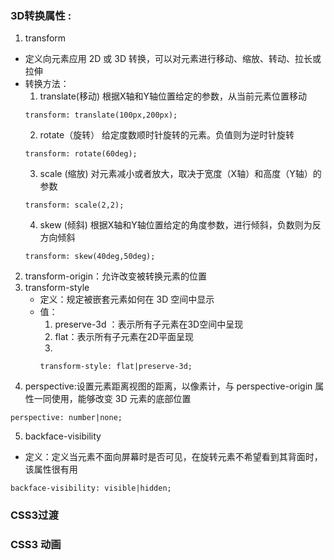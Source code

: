 ### 3D转换属性 :
1. transform
  - 定义向元素应用 2D 或 3D 转换，可以对元素进行移动、缩放、转动、拉长或拉伸
  - 转换方法：
    1. translate(移动) 根据X轴和Y轴位置给定的参数，从当前元素位置移动
      ```
      transform: translate(100px,200px);
      ```
    2. rotate（旋转） 给定度数顺时针旋转的元素。负值则为逆时针旋转
      ```
      transform: rotate(60deg);
      ```
    3. scale (缩放) 对元素减小或者放大，取决于宽度（X轴）和高度（Y轴）的参数
      ```
      transform: scale(2,2);
      ```
    4. skew (倾斜) 根据X轴和Y轴位置给定的角度参数，进行倾斜，负数则为反方向倾斜
      ```
      transform: skew(40deg,50deg);
      ```
2. transform-origin：允许改变被转换元素的位置
3. transform-style
   - 定义：规定被嵌套元素如何在 3D 空间中显示
   - 值：
     1. preserve-3d	：表示所有子元素在3D空间中呈现
     2. flat：表示所有子元素在2D平面呈现
     3.  
     ```
     transform-style: flat|preserve-3d;
     ```
4. perspective:设置元素距离视图的距离，以像素计，与 perspective-origin 属性一同使用，能够改变 3D 元素的底部位置
  ```
  perspective: number|none;
  ``` 
5. backface-visibility
  - 定义：定义当元素不面向屏幕时是否可见，在旋转元素不希望看到其背面时，该属性很有用
  ```
  backface-visibility: visible|hidden;
  ```
### CSS3过渡

### CSS3 动画

  